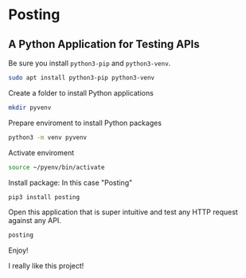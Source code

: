 # Posting 

## A Python Application for Testing APIs

Be sure you install `python3-pip` and `python3-venv`. 

```bash 
sudo apt install python3-pip python3-venv
```

Create a folder to install Python applications

```bash 
mkdir pyvenv
```

Prepare enviroment to install Python packages 

```bash 
python3 -m venv pyvenv
```

Activate enviroment

```bash 
source ~/pyenv/bin/activate
```

Install package: In this case "Posting" 

```bash 
pip3 install posting
```

Open this application that is super intuitive and test any HTTP request against any API. 

```bash 
posting 
```

Enjoy! 

I really like this project!


